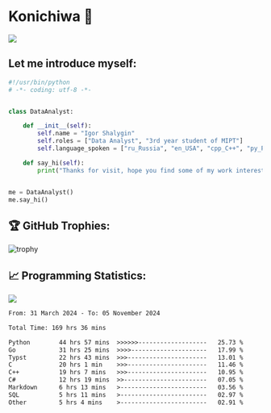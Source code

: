 # Konichiwa 👋
![](https://komarev.com/ghpvc/?username=IgorFandre&color=brightgreen)

## Let me introduce myself:
```py
#!/usr/bin/python
# -*- coding: utf-8 -*-


class DataAnalyst:

    def __init__(self):
        self.name = "Igor Shalygin"
        self.roles = ["Data Analyst", "3rd year student of MIPT"]
        self.language_spoken = ["ru_Russia", "en_USA", "cpp_C++", "py_Python", "go_Golang"]

    def say_hi(self):
        print("Thanks for visit, hope you find some of my work interesting.")


me = DataAnalyst()
me.say_hi()
```

## 🏆 GitHub Trophies:
![trophy](https://github-profile-trophy.vercel.app/?username=IgorFandre&title=MultiLanguage,Repositories,Commits,Experience,PullRequest,Reviews)

## 📈 Programming Statistics:

![](https://github-profile-summary-cards.vercel.app/api/cards/profile-details?username=IgorFandre&theme=solarized_dark)

<!--START_SECTION:waka-->

```txt
From: 31 March 2024 - To: 05 November 2024

Total Time: 169 hrs 36 mins

Python        44 hrs 57 mins  >>>>>>-------------------   25.73 %
Go            31 hrs 25 mins  >>>>---------------------   17.99 %
Typst         22 hrs 43 mins  >>>----------------------   13.01 %
C             20 hrs 1 min    >>>----------------------   11.46 %
C++           19 hrs 7 mins   >>>----------------------   10.95 %
C#            12 hrs 19 mins  >>-----------------------   07.05 %
Markdown      6 hrs 13 mins   >------------------------   03.56 %
SQL           5 hrs 11 mins   >------------------------   02.97 %
Other         5 hrs 4 mins    >------------------------   02.91 %
```

<!--END_SECTION:waka-->
